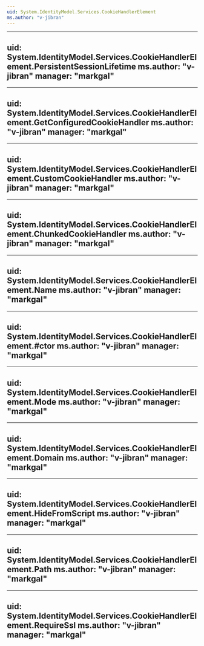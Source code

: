 ```yaml
---
uid: System.IdentityModel.Services.CookieHandlerElement
ms.author: "v-jibran"
---
```


---
uid: System.IdentityModel.Services.CookieHandlerElement.PersistentSessionLifetime
ms.author: "v-jibran"
manager: "markgal"
---

---
uid: System.IdentityModel.Services.CookieHandlerElement.GetConfiguredCookieHandler
ms.author: "v-jibran"
manager: "markgal"
---

---
uid: System.IdentityModel.Services.CookieHandlerElement.CustomCookieHandler
ms.author: "v-jibran"
manager: "markgal"
---

---
uid: System.IdentityModel.Services.CookieHandlerElement.ChunkedCookieHandler
ms.author: "v-jibran"
manager: "markgal"
---

---
uid: System.IdentityModel.Services.CookieHandlerElement.Name
ms.author: "v-jibran"
manager: "markgal"
---

---
uid: System.IdentityModel.Services.CookieHandlerElement.#ctor
ms.author: "v-jibran"
manager: "markgal"
---

---
uid: System.IdentityModel.Services.CookieHandlerElement.Mode
ms.author: "v-jibran"
manager: "markgal"
---

---
uid: System.IdentityModel.Services.CookieHandlerElement.Domain
ms.author: "v-jibran"
manager: "markgal"
---

---
uid: System.IdentityModel.Services.CookieHandlerElement.HideFromScript
ms.author: "v-jibran"
manager: "markgal"
---

---
uid: System.IdentityModel.Services.CookieHandlerElement.Path
ms.author: "v-jibran"
manager: "markgal"
---

---
uid: System.IdentityModel.Services.CookieHandlerElement.RequireSsl
ms.author: "v-jibran"
manager: "markgal"
---
